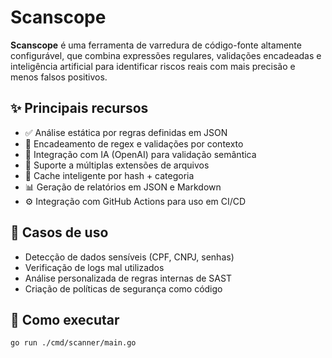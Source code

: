 # Scanscope

**Scanscope** é uma ferramenta de varredura de código-fonte altamente configurável, que combina expressões regulares, validações encadeadas e inteligência artificial para identificar riscos reais com mais precisão e menos falsos positivos.

## ✨ Principais recursos

- ✅ Análise estática por regras definidas em JSON
- 🔁 Encadeamento de regex e validações por contexto
- 🤖 Integração com IA (OpenAI) para validação semântica
- 📁 Suporte a múltiplas extensões de arquivos
- 🧠 Cache inteligente por hash + categoria
- 📊 Geração de relatórios em JSON e Markdown
- ⚙️ Integração com GitHub Actions para uso em CI/CD

## 💼 Casos de uso

- Detecção de dados sensíveis (CPF, CNPJ, senhas)
- Verificação de logs mal utilizados
- Análise personalizada de regras internas de SAST
- Criação de políticas de segurança como código

## 🚀 Como executar

```bash
go run ./cmd/scanner/main.go
